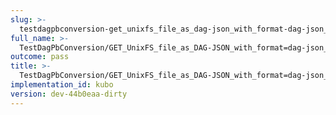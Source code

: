 ```yaml
---
slug: >-
  testdagpbconversion-get_unixfs_file_as_dag-json_with_format-dag-json_converts_to_the_expected_content-type-header_content-type#01
full_name: >-
  TestDagPbConversion/GET_UnixFS_file_as_DAG-JSON_with_format=dag-json_converts_to_the_expected_Content-Type/Header_Content-Type#01
outcome: pass
title: >-
  TestDagPbConversion/GET_UnixFS_file_as_DAG-JSON_with_format=dag-json_converts_to_the_expected_Content-Type/Header_Content-Type#01
implementation_id: kubo
version: dev-44b0eaa-dirty
---
```


